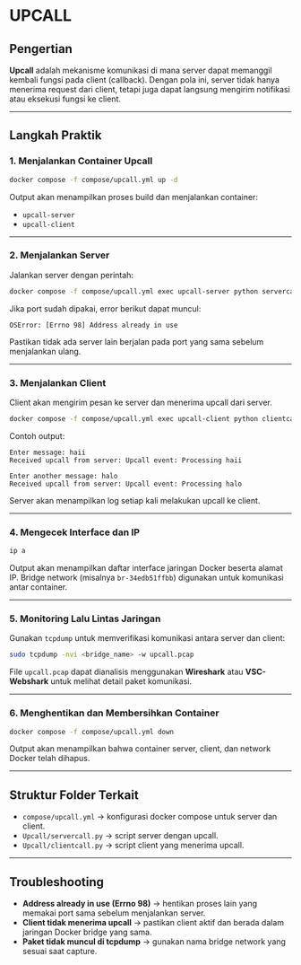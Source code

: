 # UPCALL

## Pengertian

**Upcall** adalah mekanisme komunikasi di mana server dapat memanggil kembali fungsi pada client (callback).
Dengan pola ini, server tidak hanya menerima request dari client, tetapi juga dapat langsung mengirim notifikasi atau eksekusi fungsi ke client.

---

## Langkah Praktik

### 1. Menjalankan Container Upcall

```bash
docker compose -f compose/upcall.yml up -d
```

Output akan menampilkan proses build dan menjalankan container:

* `upcall-server`
* `upcall-client`

---

### 2. Menjalankan Server

Jalankan server dengan perintah:

```bash
docker compose -f compose/upcall.yml exec upcall-server python servercall.py
```

Jika port sudah dipakai, error berikut dapat muncul:

```
OSError: [Errno 98] Address already in use
```

Pastikan tidak ada server lain berjalan pada port yang sama sebelum menjalankan ulang.

---

### 3. Menjalankan Client

Client akan mengirim pesan ke server dan menerima upcall dari server.

```bash
docker compose -f compose/upcall.yml exec upcall-client python clientcall.py
```

Contoh output:

```
Enter message: haii
Received upcall from server: Upcall event: Processing haii

Enter another message: halo
Received upcall from server: Upcall event: Processing halo
```

Server akan menampilkan log setiap kali melakukan upcall ke client.

---

### 4. Mengecek Interface dan IP

```bash
ip a
```

Output akan menampilkan daftar interface jaringan Docker beserta alamat IP.
Bridge network (misalnya `br-34edb51ffbb`) digunakan untuk komunikasi antar container.

---

### 5. Monitoring Lalu Lintas Jaringan

Gunakan `tcpdump` untuk memverifikasi komunikasi antara server dan client:

```bash
sudo tcpdump -nvi <bridge_name> -w upcall.pcap
```

File `upcall.pcap` dapat dianalisis menggunakan **Wireshark** atau **VSC-Webshark** untuk melihat detail paket komunikasi.

---

### 6. Menghentikan dan Membersihkan Container

```bash
docker compose -f compose/upcall.yml down
```

Output akan menampilkan bahwa container server, client, dan network Docker telah dihapus.

---

## Struktur Folder Terkait

* `compose/upcall.yml` → konfigurasi docker compose untuk server dan client.
* `Upcall/servercall.py` → script server dengan upcall.
* `Upcall/clientcall.py` → script client yang menerima upcall.

---

## Troubleshooting

* **Address already in use (Errno 98)** → hentikan proses lain yang memakai port sama sebelum menjalankan server.
* **Client tidak menerima upcall** → pastikan client aktif dan berada dalam jaringan Docker bridge yang sama.
* **Paket tidak muncul di tcpdump** → gunakan nama bridge network yang sesuai saat capture.
